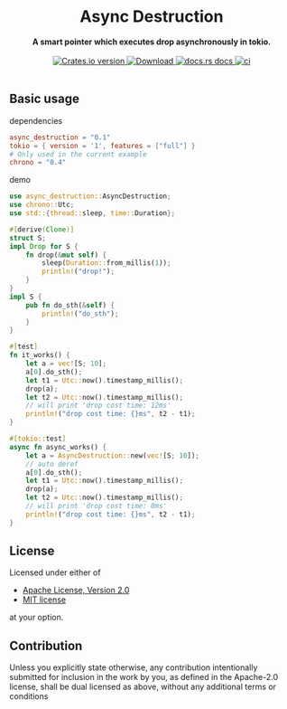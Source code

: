 <h1 align="center">Async Destruction</h1>
<div align="center">
 <strong> A smart pointer which executes drop asynchronously in tokio.  </strong>
</div>
<br />
<div align="center">
  <!-- Crates version -->
  <a href="https://crates.io/crates/async_destruction">
<img src="https://img.shields.io/crates/v/async_destruction.svg?style=flat-square"
alt="Crates.io version" />
  </a>
  <!-- Downloads -->
  <a href="https://crates.io/crates/async_destruction">
<img src="https://img.shields.io/crates/d/async_destruction.svg?style=flat-square"
  alt="Download" />
  </a>
  <!-- docs.rs docs -->
  <a href="https://docs.rs/async_destruction">
<img src="https://img.shields.io/badge/docs-latest-blue.svg?style=flat-square"
  alt="docs.rs docs" />
  </a>
  <!-- ci -->
  <a href="https://docs.rs/async_destruction">
<img src="https://github.com/liangyongrui/async_destruction/workflows/Rust/badge.svg"
  alt="ci" />
  </a>
</div>

<br/>

## Basic usage

dependencies

```toml
async_destruction = "0.1"
tokio = { version = '1', features = ["full"] }
# Only used in the current example
chrono = "0.4"
```

demo

```rust
use async_destruction::AsyncDestruction;
use chrono::Utc;
use std::{thread::sleep, time::Duration};

#[derive(Clone)]
struct S;
impl Drop for S {
    fn drop(&mut self) {
        sleep(Duration::from_millis(1));
        println!("drop!");
    }
}
impl S {
    pub fn do_sth(&self) {
        println!("do_sth");
    }
}

#[test]
fn it_works() {
    let a = vec![S; 10];
    a[0].do_sth();
    let t1 = Utc::now().timestamp_millis();
    drop(a);
    let t2 = Utc::now().timestamp_millis();
    // will print 'drop cost time: 12ms'
    println!("drop cost time: {}ms", t2 - t1);
}

#[tokio::test]
async fn async_works() {
    let a = AsyncDestruction::new(vec![S; 10]);
    // auto deref
    a[0].do_sth();
    let t1 = Utc::now().timestamp_millis();
    drop(a);
    let t2 = Utc::now().timestamp_millis();
    // will print 'drop cost time: 0ms'
    println!("drop cost time: {}ms", t2 - t1);
}
```

## License

Licensed under either of

- [Apache License, Version 2.0](LICENSE-APACHE)
- [MIT license](LICENSE-MIT)

at your option.

## Contribution

Unless you explicitly state otherwise, any contribution intentionally submitted
for inclusion in the work by you, as defined in the Apache-2.0 license, shall be
dual licensed as above, without any additional terms or conditions

